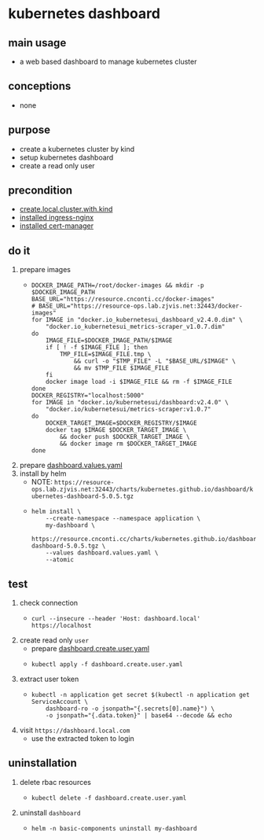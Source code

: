 # kubernetes dashboard

## main usage
* a web based dashboard to manage kubernetes cluster

## conceptions
* none

## purpose
* create a kubernetes cluster by kind
* setup kubernetes dashboard
* create a read only user

## precondition
* [create.local.cluster.with.kind](/kubernetes/create.local.cluster.with.kind.md)
* [installed ingress-nginx](/kubernetes/basic%20components/ingress.nginx.md)
* [installed cert-manager](/kubernetes/basic%20components/cert.manager.md)

## do it
1. prepare images
    * ```shell  
      DOCKER_IMAGE_PATH=/root/docker-images && mkdir -p $DOCKER_IMAGE_PATH
      BASE_URL="https://resource.cnconti.cc/docker-images"
      # BASE_URL="https://resource-ops.lab.zjvis.net:32443/docker-images"
      for IMAGE in "docker.io_kubernetesui_dashboard_v2.4.0.dim" \
          "docker.io_kubernetesui_metrics-scraper_v1.0.7.dim" 
      do
          IMAGE_FILE=$DOCKER_IMAGE_PATH/$IMAGE
          if [ ! -f $IMAGE_FILE ]; then
              TMP_FILE=$IMAGE_FILE.tmp \
                  && curl -o "$TMP_FILE" -L "$BASE_URL/$IMAGE" \
                  && mv $TMP_FILE $IMAGE_FILE
          fi
          docker image load -i $IMAGE_FILE && rm -f $IMAGE_FILE
      done
      DOCKER_REGISTRY="localhost:5000"
      for IMAGE in "docker.io/kubernetesui/dashboard:v2.4.0" \
          "docker.io/kubernetesui/metrics-scraper:v1.0.7" 
      do
          DOCKER_TARGET_IMAGE=$DOCKER_REGISTRY/$IMAGE
          docker tag $IMAGE $DOCKER_TARGET_IMAGE \
              && docker push $DOCKER_TARGET_IMAGE \
              && docker image rm $DOCKER_TARGET_IMAGE
      done
      ```
2. prepare [dashboard.values.yaml](resources/dashboard.values.yaml.md)
3. install by helm
    * NOTE: `https://resource-ops.lab.zjvis.net:32443/charts/kubernetes.github.io/dashboard/kubernetes-dashboard-5.0.5.tgz`
    * ```shell
      helm install \
          --create-namespace --namespace application \
          my-dashboard \
          https://resource.cnconti.cc/charts/kubernetes.github.io/dashboard/kubernetes-dashboard-5.0.5.tgz \
          --values dashboard.values.yaml \
          --atomic
      ```

## test
1. check connection
    * ```shell
      curl --insecure --header 'Host: dashboard.local' https://localhost
      ```
2. create read only `user`
    * prepare [dashboard.create.user.yaml](resources/dashboard.create.user.yaml.md)
    * ```shell
      kubectl apply -f dashboard.create.user.yaml
      ```
3. extract user token
    * ```shell
      kubectl -n application get secret $(kubectl -n application get ServiceAccount \
          dashboard-ro -o jsonpath="{.secrets[0].name}") \
          -o jsonpath="{.data.token}" | base64 --decode && echo
      ```
4. visit `https://dashboard.local.com`
    * use the extracted token to login

## uninstallation
1. delete rbac resources
    * ```shell
      kubectl delete -f dashboard.create.user.yaml
      ```
2. uninstall `dashboard`
    * ```shell
      helm -n basic-components uninstall my-dashboard
      ```





